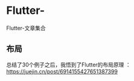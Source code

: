 # Flutter-
Flutter-文章集合



## 布局

总结了30个例子之后，我悟到了Flutter的布局原理 ：https://juejin.cn/post/6914155427651387399
